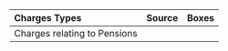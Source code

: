 | Charges Types                                | Source | Boxes      |
|:--------------------------------------------|:-------|:-----------|
|Charges relating to Pensions |   |   |
